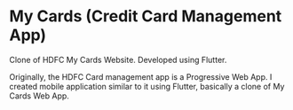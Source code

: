 # My Cards (Credit Card Management App)

Clone of HDFC My Cards Website.
Developed using Flutter.

Originally, the HDFC Card management app is a Progressive Web App. I created mobile application similar to it using Flutter, basically a clone of My Cards Web App.
